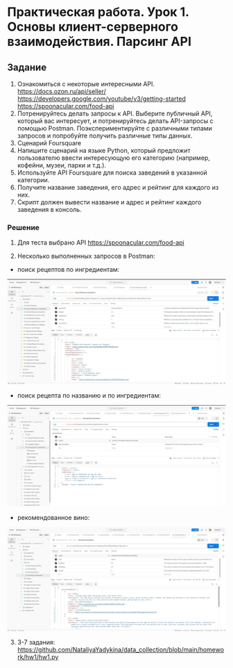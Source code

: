 # Практическая работа. Урок 1. Основы клиент-серверного взаимодействия. Парсинг API

## Задание

1. Ознакомиться с некоторые интересными API. https://docs.ozon.ru/api/seller/ https://developers.google.com/youtube/v3/getting-started https://spoonacular.com/food-api
2. Потренируйтесь делать запросы к API. Выберите публичный API, который вас интересует, и потренируйтесь делать API-запросы с помощью Postman. Поэкспериментируйте с различными типами запросов и попробуйте получить различные типы данных.
3. Сценарий Foursquare
4. Напишите сценарий на языке Python, который предложит пользователю ввести интересующую его категорию (например, кофейни, музеи, парки и т.д.).
5. Используйте API Foursquare для поиска заведений в указанной категории.
6. Получите название заведения, его адрес и рейтинг для каждого из них.
7. Скрипт должен вывести название и адрес и рейтинг каждого заведения в консоль.

### Решение

1. Для теста выбрано API https://spoonacular.com/food-api 

2. Несколько выполненных запросов в Postman:

- поиск рецептов по ингредиентам:
<img src='task_1_2.jpg'>

- поиск рецепта по названию и по ингредиентам:
<img src='task_1_3.jpg'>

- рекомендованное вино:
<img src='task_1_4.jpg'>

3. 3-7 задания: https://github.com/NataliyaYadykina/data_collection/blob/main/homework/hw1/hw1.py
